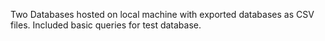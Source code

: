 Two Databases hosted on local machine with exported databases as CSV files. Included basic queries for test database.